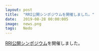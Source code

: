 ```yaml
---
layout: post
title:  "RRI公開シンポジウムを開催しました。"
date:   2019-08-28 00:00:005
image:  news.png
tags:   Nedo
---
```

	
[RRI公開シンポジウム](https://change-inaba)を開催しました。

